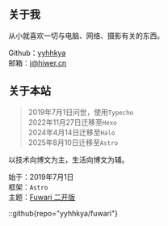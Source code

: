## 关于我
从小就喜欢一切与电脑、网络、摄影有关的东西。

Github：[yyhhkya](https://github.com/yyhhkya)\
邮箱：[i@hiwer.cn](mailto:i@hiwer.cn)

## 关于本站
> 2019年7月1日问世，使用`Typecho`\
> 2022年11月27日迁移至`Hexo`\
> 2024年4月14日迁移至`Halo`\
> 2025年8月10日迁移至`Astro`

以技术向博文为主，生活向博文为辅。

始于：2019年7月1日\
框架：`Astro`\
主题：[Fuwari 二开版](https://github.com/yyhhkya/fuwari)

::github{repo="yyhhkya/fuwari"}